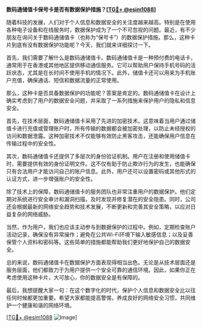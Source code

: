 **数码通储值卡保号卡是否有数据保护措施？[[TG💪+ @esim1088](https://t.me/s/esim1088)]**

随着科技的发展，人们对于个人信息和数据安全的关注度越来越高。特别是在使用各种电子设备和在线服务时，数据保护成为了一个不可忽视的问题。最近，有不少朋友在询问关于数码通储值卡（也称为“保号卡”）的数据保护措施。那么，这种卡片到底有没有数据保护功能呢？今天，我们就来详细探讨一下。

首先，我们需要了解什么是数码通储值卡。数码通储值卡是一种预付费的电话卡，通常用于在香港或其他地区提供移动通信服务。它可以帮助用户保持手机号码的活跃状态，尤其是在长时间不使用手机的情况下。此外，储值卡还可以用来为手机账户充值，确保通话、短信和数据流量的正常使用。

那么，这种卡是否具备数据保护的功能呢？答案是肯定的。数码通储值卡在设计上确实考虑到了用户的数据安全问题，并采取了一系列措施来保护用户的隐私和信息安全。

首先，在技术层面，数码通储值卡采用了先进的加密技术。这意味着当用户通过储值卡进行充值或管理账户时，所有传输的数据都会被加密处理，以防止未经授权的访问和数据泄露。这种加密技术不仅能够有效防止黑客攻击，还能确保用户信息在传输过程中的安全性。

其次，数码通储值卡还提供了多层次的身份验证机制。用户在注册和使用储值卡时，需要提供有效的身份证明文件。这不仅有助于防止欺诈行为的发生，也能确保只有合法用户才能访问自己的账户信息。此外，用户还可以设置密码或其他形式的认证方式，进一步增强账户的安全性。

除了技术上的保障，数码通储值卡的服务团队也非常注重用户的数据保护。他们定期对系统进行安全审计和漏洞扫描，及时发现并修复潜在的安全隐患。同时，公司还会根据最新的网络安全趋势和技术发展，不断更新和完善其安全策略，以应对日益复杂的网络威胁。

当然，作为用户，我们也应该主动参与到数据保护的过程中。例如，定期检查账户活动记录，确保没有异常操作；避免在公共Wi-Fi环境下输入敏感信息；以及妥善保管个人资料和密码等。这些简单的措施都能帮助我们更好地保护自己的数据安全。

总的来说，数码通储值卡在数据保护方面表现得相当出色。无论是从技术层面还是服务层面，他们都致力于为用户提供一个安全可靠的通信环境。因此，如果你正在考虑使用这种卡片，大可放心，你的数据安全是有保障的。

最后，我想提醒大家一句：在这个数字化的时代，保护个人信息和数据安全比以往任何时候都更加重要。希望大家都能提高警惕，养成良好的网络安全习惯，共同维护一个健康和谐的网络环境。

[[TG💪+ @esim1088](https://t.me/s/esim1088) ![Image](https://i.postimg.cc/4NQfJmqS/Snipaste-2025-05-13-00-14-12.png)]